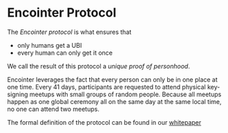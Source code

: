 # Encointer Protocol

The *Encointer protocol* is what ensures that
* only humans get a UBI
* every human can only get it once

We call the result of this protocol a *unique proof of personhood*.

Encointer leverages the fact that every person can only be in one place at one time. Every 41 days, participants are requested to attend physical key-signing meetups with small groups of random people. Because all meetups happen as one global ceremony all on the same day at the same local time, no one can attend two meetups.

The formal definition of the protocol can be found in our [whitepaper](https://github.com/encointer/whitepaper/raw/master/encointer_whitepaper.pdf)
